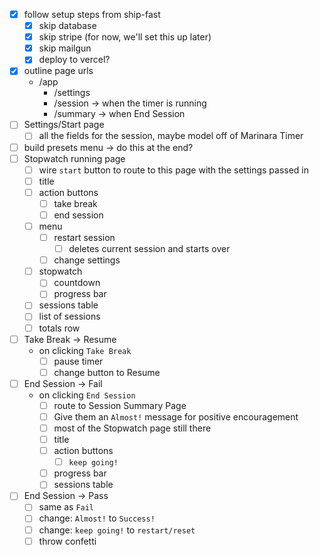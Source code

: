- [x] follow setup steps from ship-fast
  - [x] skip database
  - [x] skip stripe (for now, we'll set this up later)
  - [x] skip mailgun
  - [x] deploy to vercel?
- [x] outline page urls
  - /app
    - /settings
    - /session -> when the timer is running
    - /summary -> when End Session
- [ ] Settings/Start page
  - [ ] all the fields for the session, maybe model off of Marinara Timer
- [ ] build presets menu -> do this at the end?
- [ ] Stopwatch running page
  - [ ] wire `start` button to route to this page with the settings passed in
  - [ ] title
  - [ ] action buttons
    - [ ] take break
    - [ ] end session
  - [ ] menu
    - [ ] restart session
      - [ ] deletes current session and starts over
    - [ ] change settings
  - [ ] stopwatch
    - [ ] countdown
    - [ ] progress bar
  - [ ] sessions table
  - [ ] list of sessions
  - [ ] totals row
- [ ] Take Break -> Resume
  - on clicking `Take Break`
    - [ ] pause timer
    - [ ] change button to Resume
- [ ] End Session -> Fail
  - on clicking `End Session`
    - [ ] route to Session Summary Page
    - [ ] Give them an `Almost!` message for positive encouragement
    - [ ] most of the Stopwatch page still there
    - [ ] title
    - [ ] action buttons
      - [ ] `keep going!`
    - [ ] progress bar
    - [ ] sessions table
- [ ] End Session -> Pass
  - [ ] same as `Fail`
  - [ ] change: `Almost!` to `Success!`
  - [ ] change: `keep going!` to `restart/reset`
  - [ ] throw confetti
